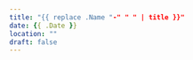 ```yaml
---
title: "{{ replace .Name "-" " " | title }}"
date: {{ .Date }}
location: ""
draft: false
---
```


<!--more-->
